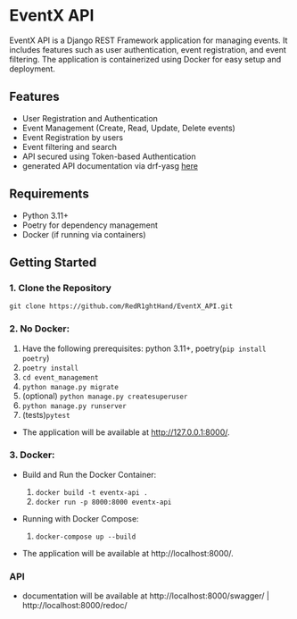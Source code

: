 # EventX API

EventX API is a Django REST Framework application for managing events. It includes features such as user authentication, event registration, and event filtering. The application is containerized using Docker for easy setup and deployment.

## Features

- User Registration and Authentication
- Event Management (Create, Read, Update, Delete events)
- Event Registration by users
- Event filtering and search
- API secured using Token-based Authentication
- generated API documentation via drf-yasg [here](#api)

## Requirements

- Python 3.11+
- Poetry for dependency management
- Docker (if running via containers)

## Getting Started

### 1. Clone the Repository

`git clone https://github.com/RedR1ghtHand/EventX_API.git`

### 2. No Docker:
 1. Have the following prerequisites: python 3.11+, poetry(`pip install poetry`)
 2. `poetry install`
 3. `cd event_management`
 4. `python manage.py migrate`
 5. (optional) `python manage.py createsuperuser`
 6. `python manage.py runserver`
 7. (tests)`pytest`

 - The application will be available at http://127.0.0.1:8000/.

### 3. Docker:
- Build and Run the Docker Container:
  1. `docker build -t eventx-api .`
  2. `docker run -p 8000:8000 eventx-api`

- Running with Docker Compose:
  1. `docker-compose up --build`

- The application will be available at http://localhost:8000/.

### API
- documentation will be available at http://localhost:8000/swagger/ | http://localhost:8000/redoc/